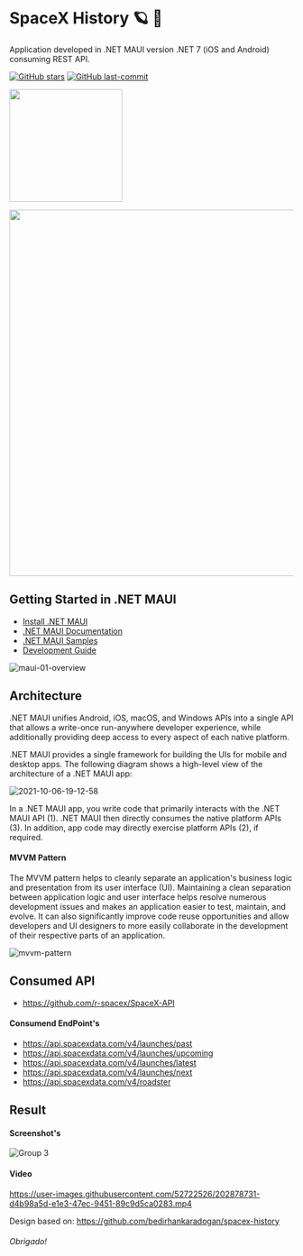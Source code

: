 # SpaceX History :ringed_planet: :rocket:
 Application developed in .NET MAUI version .NET 7 (iOS and Android) consuming REST API.
 
 [![GitHub stars](https://img.shields.io/github/stars/EduardoReisDev/SpaceXhistory?style=flat-square)](https://github.com/naweed/MauiTubePlayer/stargazers) [![GitHub last-commit](https://img.shields.io/github/last-commit/EduardoReisDev/SpaceXhistory?style=flat-square)](https://github.com/EduardoReisDev/SpaceXhistory/commits/main/)
 
 [<img src="https://www.snppts.dev/img/snppts-badge.jpg" width="200px">](https://www.snppts.dev/snippet/spacex-history)
 
 <img src="https://user-images.githubusercontent.com/52722526/202879329-a30d1bab-fa09-41aa-9371-a4907f4519fb.png" width="650px">
 
## Getting Started in .NET MAUI ##

* [Install .NET MAUI](https://dot.net/maui)
* [.NET MAUI Documentation](https://docs.microsoft.com/dotnet/maui)
* [.NET MAUI Samples](https://github.com/dotnet/maui-samples)
* [Development Guide](./.github/DEVELOPMENT.md)
 
 ![maui-01-overview](https://user-images.githubusercontent.com/52722526/202878978-aa019b8a-6811-4df8-9014-125ea64f6faf.png)
 
 ## Architecture
 
 .NET MAUI unifies Android, iOS, macOS, and Windows APIs into a single API that allows a write-once run-anywhere developer experience, while additionally providing deep access to every aspect of each native platform.
 
 .NET MAUI provides a single framework for building the UIs for mobile and desktop apps. The following diagram shows a high-level view of the architecture of a .NET MAUI app:
 
 ![2021-10-06-19-12-58](https://user-images.githubusercontent.com/52722526/202879168-0cdf7e84-8959-4234-b528-63956a459b26.png)
 
 In a .NET MAUI app, you write code that primarily interacts with the .NET MAUI API (1). .NET MAUI then directly consumes the native platform APIs (3). In addition, app code may directly exercise platform APIs (2), if required.
 
  #### MVVM Pattern
  
The MVVM pattern helps to cleanly separate an application's business logic and presentation from its user interface (UI). Maintaining a clean separation between application logic and user interface helps resolve numerous development issues and makes an application easier to test, maintain, and evolve. It can also significantly improve code reuse opportunities and allow developers and UI designers to more easily collaborate in the development of their respective parts of an application.

![mvvm-pattern](https://user-images.githubusercontent.com/52722526/202914348-8cdaa5d1-9495-4eaa-978a-5da384c55085.png)

 ## Consumed API
 - https://github.com/r-spacex/SpaceX-API
 
 #### Consumend EndPoint's
 - https://api.spacexdata.com/v4/launches/past
 - https://api.spacexdata.com/v4/launches/upcoming
 - https://api.spacexdata.com/v4/launches/latest
 - https://api.spacexdata.com/v4/launches/next
 - https://api.spacexdata.com/v4/roadster
 
 ## Result
 #### Screenshot's
 ![Group 3](https://user-images.githubusercontent.com/52722526/202879198-159a908f-40ab-4e7b-a159-8f2d1cf605e2.png)

 #### Video
https://user-images.githubusercontent.com/52722526/202878731-d4b98a5d-e1e3-47ec-9451-89c9d5ca0283.mp4

Design based on: https://github.com/bedirhankaradogan/spacex-history

###### Obrigado!
